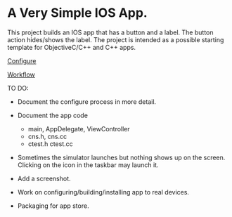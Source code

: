 A Very Simple IOS App.
======================

This project builds an IOS app that has a button and a label. The button
action hides/shows the label. The project is intended as a possible
starting template for ObjectiveC/C++ and C++ apps.

[Configure](CONFIGURE.md)

[Workflow](WORKFLOW.md)

TO DO:

  * Document the configure process in more detail.

  * Document the app code

    * main, AppDelegate, ViewController
    * cns.h, cns.cc
    * ctest.h ctest.cc

  * Sometimes the simulator launches but nothing shows
    up on the screen. Clicking on the icon in the taskbar
    may launch it. 

  * Add a screenshot.

  * Work on configuring/building/installing app to real devices.

  * Packaging for app store.

